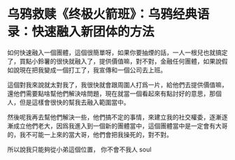 # 乌鸦救赎《终极火箭班》：乌鸦经典语录：快速融入新团体的方法

如何快速融入一個團體，這個很簡單呀，如果你要抽煙的話，一人一根兒也就搞定了，買點小鈴薯的很快就融入了，提供價值嘛，對不對，金融任何團體，如果說假如說現在把我變成一個打工了，我宣傳和一個公司去上班。

這個對我來說就太對我了，我很快就會跟周圍人打爲一片，給他們去提供價值嘛，還他們需要點啥幫他們解決啥問題，現在就當一個看起來有點討好的意思，那個人，但是這樣會很快的幫我去融入範圍當中。

然後呢我再去幫他們解決一些，他們搞不定的事情，來建立我的社交權委，逐漸逐漸成立他們老大，因爲我進入到一個新的團體當中，這個團體當中是一定會有大哥的，我不可能一上來的當大哥，他們會把我操死的，對不對。

所以說我只能夠從小弟這個位置， 你不會不我人 soul